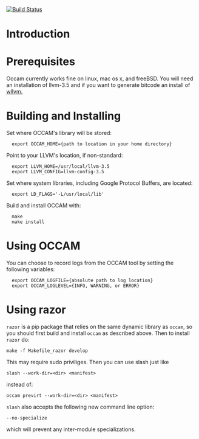 [![Build Status](https://travis-ci.org/SRI-CSL/OCCAM.svg?branch=master)](https://travis-ci.org/SRI-CSL/OCCAM)


Introduction
============



Prerequisites
============

Occam currently works fine on linux, mac os x, and freeBSD. You will
need an installation of llvm-3.5 and if you want to generate bitcode
an install of [wllvm.](https://github.com/SRI-CSL/whole-program-llvm.git)


Building and Installing
=======================

Set where OCCAM's library will be stored:
```
  export OCCAM_HOME={path to location in your home directory}
```

Point to your LLVM's location, if non-standard:
```
  export LLVM_HOME=/usr/local/llvm-3.5
  export LLVM_CONFIG=llvm-config-3.5
```

Set where system libraries, including Google Protocol Buffers, are located:
```
  export LD_FLAGS='-L/usr/local/lib'
```

Build and install OCCAM with:

```
  make
  make install
```

Using OCCAM
===========

You can choose to record logs from the OCCAM 
tool by setting the following variables:

```
  export OCCAM_LOGFILE={absolute path to log location}
  export OCCAM_LOGLEVEL={INFO, WARNING, or ERROR}
```


Using razor
===========

`razor` is a pip package that relies on the same dynamic library as `occam`,
so you should first build and install `occam` as described above. Then to install
`razor` do:

```
make -f Makefile_razor develop
```

This may require sudo priviliges. Then you can use slash just like

```
slash --work-dir=<dir> <manifest>
```

instead of:

```
occam previrt --work-dir=<dir> <manifest>
```

`slash` also accepts the following new command line option:
```
--no-specialize
```

which will prevent any inter-module specializations.
